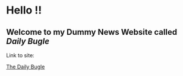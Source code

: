 # Hello !!


## Welcome to my Dummy News Website called ***Daily Bugle***


Link to site:

[The Daily Bugle](https://karthikshetty27.github.io/Dummy-News-Website/)